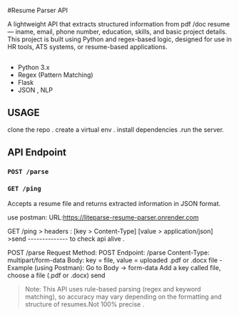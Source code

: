 #Resume Parser API

A lightweight API that extracts structured information from pdf /doc resume — iname, email, phone number, education, skills, and basic project details.
This project is built using Python and regex-based logic, designed for use in HR tools, ATS systems, or resume-based applications.

## 
- Python 3.x
- Regex (Pattern Matching)
- Flask 
- JSON , NLP

## USAGE
clone the repo . create a virtual env . install dependencies .run the server.

## API Endpoint
### `POST /parse`
### `GET /ping`
Accepts a resume file and returns extracted information in JSON format.


use postman:
URL:https://liteparse-resume-parser.onrender.com

GET /ping > headers : [key > Content-Type] [value > application/json] >send -------------- to check api alive .

POST /parse
Request
Method: POST
Endpoint: /parse
Content-Type: multipart/form-data
Body: key = file, value = uploaded .pdf or .docx file
-Example (using Postman):
Go to Body → form-data
Add a key called file, choose a file (.pdf or .docx)
send


> Note: This API uses rule-based parsing (regex and keyword matching), so accuracy may vary depending on the formatting and structure of resumes.Not 100% precise .

